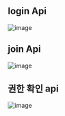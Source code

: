 ## login Api

![image](https://user-images.githubusercontent.com/79193811/211242970-3944eb4c-f4cd-4690-83e5-75cd6f4a60d1.png)

## join Api

![image](https://user-images.githubusercontent.com/79193811/211243155-d8384af0-4159-4fbe-9c7b-96dc9466d6ad.png)

## 권한 확인 api

![image](https://user-images.githubusercontent.com/79193811/211243187-69064c26-8faf-42d3-ab97-dc8289669504.png)

